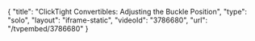 {
    "title": "ClickTight Convertibles: Adjusting the Buckle Position",
    "type": "solo",
    "layout": "iframe-static",
    "videoId": "3786680",
    "url": "\/tvpembed\/3786680"
}